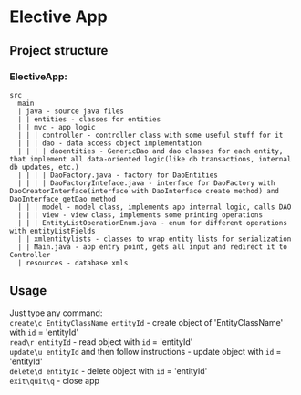 # Elective App
## Project structure
### ElectiveApp:
```
src
  main
  | java - source java files
  | | entities - classes for entities
  | | mvc - app logic
  | | | controller - controller class with some useful stuff for it
  | | | dao - data access object implementation
  | | | | daoentities - GenericDao and dao classes for each entity, that implement all data-oriented logic(like db transactions, internal db updates, etc.)
  | | | | DaoFactory.java - factory for DaoEntities
  | | | | DaoFactoryInteface.java - interface for DaoFactory with DaoCreatorInterface(interface with DaoInterface create method) and DaoInterface getDao method
  | | | model - model class, implements app internal logic, calls DAO
  | | | view - view class, implements some printing operations
  | | | EntityListOperationEnum.java - enum for different operations with entityListFields
  | | xmlentitylists - classes to wrap entity lists for serialization
  | | Main.java - app entry point, gets all input and redirect it to Controller
  | resources - database xmls
```
## Usage
Just type any command:\
`create\c EntityClassName entityId` - create object of 'EntityClassName' with `id` = 'entityId'\
`read\r entityId` - read object with `id` = 'entityId'\
`update\u entityId` and then follow instructions - update object with `id` = 'entityId'\
`delete\d entityId` - delete object with `id` = 'entityId'\
`exit\quit\q` - close app